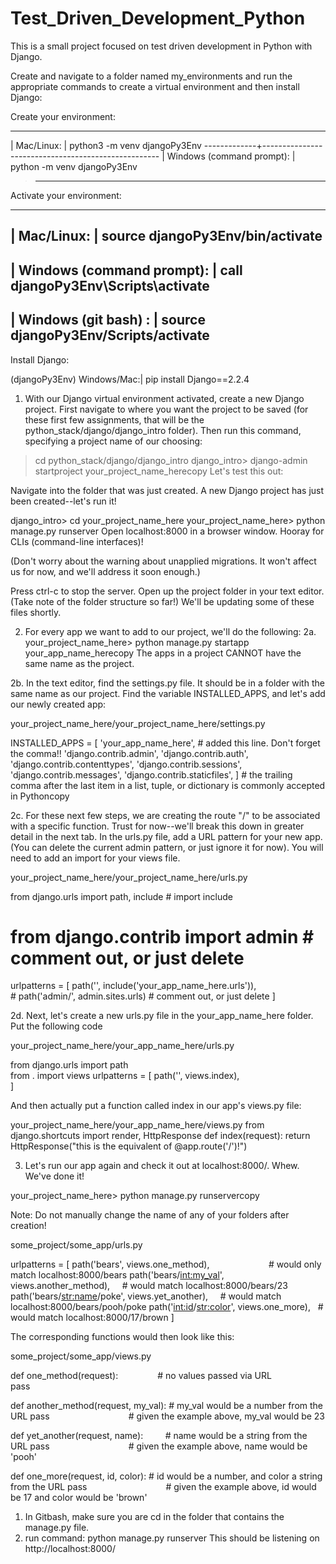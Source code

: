 # Test_Driven_Development_Python
This is a small project focused on test driven development in Python with Django. 

<!-- Setting up Django -->

Create and navigate to a folder named my_environments and run the appropriate commands to create a virtual environment and then install Django:

Create your environment:

------------------------------------------------------------------
| Mac/Linux: | python3 -m venv djangoPy3Env 
-------------+----------------------------------------------------
| Windows (command prompt): | python -m venv djangoPy3Env
>------------------------------------------------------------------

Activate your environment:

------------------------------------------------------------------
| Mac/Linux: | source djangoPy3Env/bin/activate                         
------------------------------------------------------------------
| Windows (command prompt): | call djangoPy3Env\Scripts\activate       
------------------------------------------------------------------
| Windows (git bash) : | source djangoPy3Env/Scripts/activate         
------------------------------------------------------------------

Install Django:

(djangoPy3Env) Windows/Mac:| pip install Django==2.2.4

<!-- ---------------------------------------------------------- -->
<!-- Creating a Django Folder Structure (MTV) -->

1. With our Django virtual environment activated, create a new Django project. First navigate to where you want the project to be saved (for these first few assignments, that will be the python_stack/django/django_intro folder). Then run this command, specifying a project name of our choosing:

> cd python_stack/django/django_intro
django_intro> django-admin startproject your_project_name_herecopy
Let's test this out:

Navigate into the folder that was just created. A new Django project has just been created--let's run it!

django_intro> cd your_project_name_here
your_project_name_here> python manage.py runserver
Open localhost:8000 in a browser window. Hooray for CLIs (command-line interfaces)!

(Don't worry about the warning about unapplied migrations. It won't affect us for now, and we'll address it soon enough.)

Press ctrl-c to stop the server. Open up the project folder in your text editor. (Take note of the folder structure so far!) We'll be updating some of these files shortly.

2. For every app we want to add to our project, we'll do the following:
2a. your_project_name_here> python manage.py startapp your_app_name_herecopy
The apps in a project CANNOT have the same name as the project.

2b. In the text editor, find the settings.py file. It should be in a folder with the same name as our project. Find the variable INSTALLED_APPS, and let's add our newly created app:

your_project_name_here/your_project_name_here/settings.py

   INSTALLED_APPS = [
       'your_app_name_here', # added this line. Don't forget the comma!!
       'django.contrib.admin',
       'django.contrib.auth',
       'django.contrib.contenttypes',
       'django.contrib.sessions',
       'django.contrib.messages',
       'django.contrib.staticfiles',
   ]    # the trailing comma after the last item in a list, tuple, or dictionary is commonly accepted in Pythoncopy
   
2c. For these next few steps, we are creating the route "/" to be associated with a specific function. Trust for now--we'll break this down in greater detail in the next tab. In the urls.py file, add a URL pattern for your new app. (You can delete the current admin pattern, or just ignore it for now). You will need to add an import for your views file.

your_project_name_here/your_project_name_here/urls.py

from django.urls import path, include           # import include
# from django.contrib import admin              # comment out, or just delete
urlpatterns = [
    path('', include('your_app_name_here.urls')),	   
    # path('admin/', admin.sites.urls)         # comment out, or just delete
]

2d. Next, let's create a new urls.py file in the your_app_name_here folder. Put the following code

your_project_name_here/your_app_name_here/urls.py

from django.urls import path     
from . import views
urlpatterns = [
    path('', views.index),	   
]

And then actually put a function called index in our app's views.py file:

your_project_name_here/your_app_name_here/views.py
from django.shortcuts import render, HttpResponse
def index(request):
    return HttpResponse("this is the equivalent of @app.route('/')!")
    
3. Let's run our app again and check it out at localhost:8000/. Whew. We've done it!

your_project_name_here> python manage.py runservercopy

Note: Do not manually change the name of any of your folders after creation!

<!-- --------------------------------------------------------------------------------- -->

<!-- Example of how routing works -->

some_project/some_app/urls.py

urlpatterns = [
        path('bears', views.one_method),                        # would only match localhost:8000/bears
        path('bears/<int:my_val>', views.another_method),       # would match localhost:8000/bears/23
        path('bears/<str:name>/poke', views.yet_another),       # would match localhost:8000/bears/pooh/poke
    	path('<int:id>/<str:color>', views.one_more),           # would match localhost:8000/17/brown
]

The corresponding functions would then look like this:

some_project/some_app/views.py

def one_method(request):                # no values passed via URL
    pass                                
    
def another_method(request, my_val):	# my_val would be a number from the URL
    pass                                # given the example above, my_val would be 23
    
def yet_another(request, name):	        # name would be a string from the URL
    pass                                # given the example above, name would be 'pooh'
    
def one_more(request, id, color): 	# id would be a number, and color a string from the URL
    pass                                # given the example above, id would be 17 and color would be 'brown'

<!-- --------------------------------------------------------------------------------------------------------------------- -->


<!-- TO RUN APPLICATION -->
1. In Gitbash, make sure you are cd in the folder that contains the manage.py file. 
2. run command: python manage.py runserver
This should be listening on http://localhost:8000/



